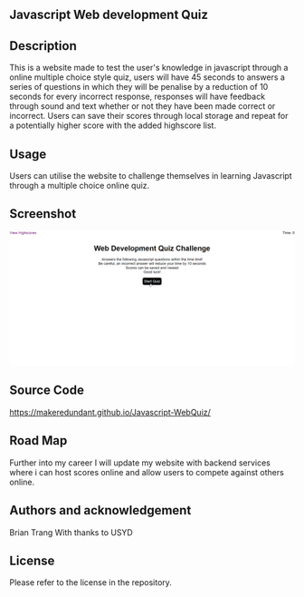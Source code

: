 ## Javascript Web development Quiz
## Description
This is a website made to test the user's knowledge in javascript through a online multiple choice style quiz, users will have 45 seconds to answers a series of questions
in which they will be penalise by a reduction of 10 seconds for every incorrect response, responses will have feedback through sound and text whether or not they have been made correct or incorrect. Users can save their scores through local storage and repeat for a potentially higher score with the added highscore list.

## Usage
Users can utilise the website to challenge themselves in learning Javascript through a multiple choice online quiz. 

## Screenshot
![Quiz GIF](./assets/JS%20Quiz.gif)

## Source Code
https://makeredundant.github.io/Javascript-WebQuiz/

## Road Map
Further into my career I will update my website with backend services where i can host scores online and allow users to compete against others online.

## Authors and acknowledgement
Brian Trang With thanks to USYD

## License
Please refer to the license in the repository.